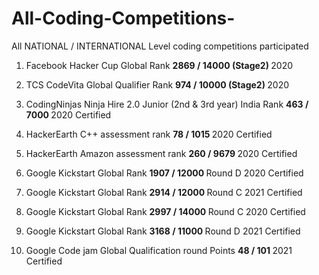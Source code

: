 # All-Coding-Competitions-
All NATIONAL / INTERNATIONAL Level coding competitions participated

1.  Facebook Hacker Cup Global Rank <b> 2869 / 14000 (Stage2) </b> 2020

2.  TCS CodeVita Global Qualifier Rank <b> 974 / 10000 (Stage2) </b> 2020

3.  CodingNinjas Ninja Hire 2.0 Junior (2nd & 3rd year) India Rank <b> 463 / 7000 </b> 2020 Certified

4.  HackerEarth C++ assessment rank <b> 78 / 1015 </b> 2020 Certified

5.  HackerEarth Amazon assessment rank <b> 260 / 9679 </b> 2020 Certified

6.  Google Kickstart Global Rank <b> 1907 / 12000 </b> Round D 2020 Certified

7.  Google Kickstart Global Rank <b> 2914 / 12000 </b> Round C 2021 Certified

8.  Google Kickstart Global Rank <b> 2997 / 14000 </b> Round C 2020 Certified

9.  Google Kickstart Global Rank <b> 3168 / 11000 </b> Round D 2021 Certified

10. Google Code jam Global Qualification round Points <b> 48 / 101 </b> 2021 Certified

